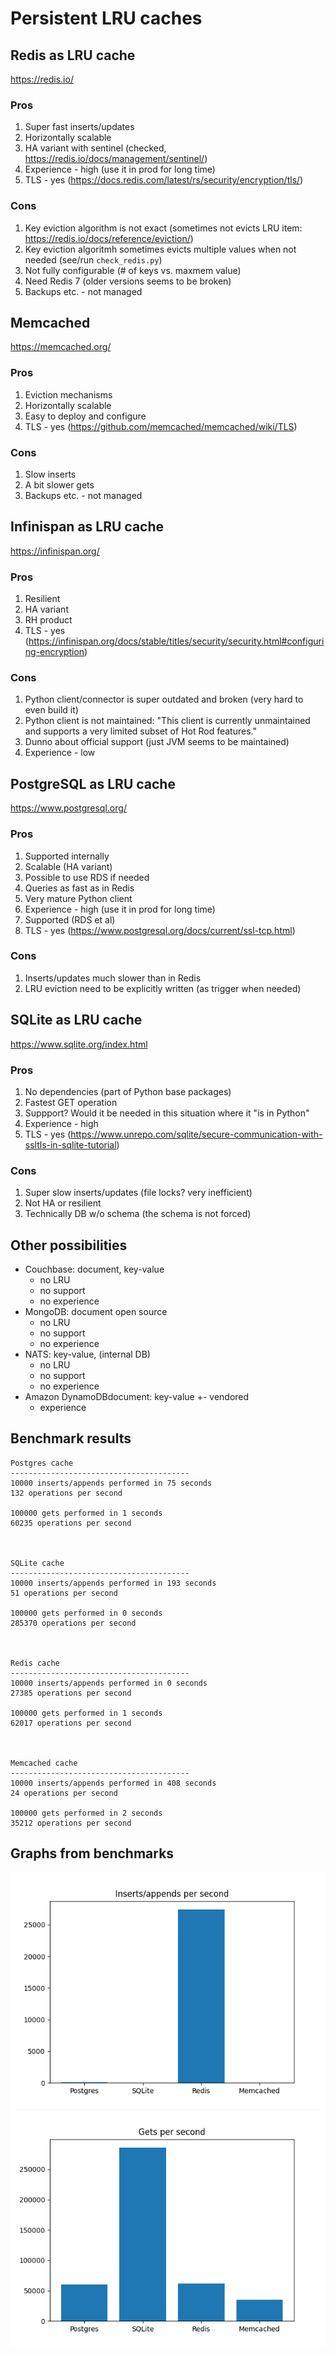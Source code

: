 # Persistent LRU caches



## Redis as LRU cache

https://redis.io/

### Pros

1. Super fast inserts/updates
1. Horizontally scalable
1. HA variant with sentinel (checked, https://redis.io/docs/management/sentinel/)
1. Experience - high (use it in prod for long time)
1. TLS - yes (https://docs.redis.com/latest/rs/security/encryption/tls/)

### Cons

1. Key eviction algorithm is not exact (sometimes not evicts LRU item: https://redis.io/docs/reference/eviction/)
1. Key eviction algoritmh sometimes evicts multiple values when not needed (see/run `check_redis.py`)
1. Not fully configurable (# of keys vs. maxmem value)
1. Need Redis 7 (older versions seems to be broken)
1. Backups etc. - not managed



## Memcached

https://memcached.org/

### Pros

1. Eviction mechanisms
1. Horizontally scalable
1. Easy to deploy and configure
1. TLS - yes (https://github.com/memcached/memcached/wiki/TLS)

### Cons

1. Slow inserts
1. A bit slower gets
1. Backups etc. - not managed



## Infinispan as LRU cache

https://infinispan.org/

### Pros

1. Resilient
1. HA variant
1. RH product
1. TLS - yes (https://infinispan.org/docs/stable/titles/security/security.html#configuring-encryption)

### Cons

1. Python client/connector is super outdated and broken (very hard to even build it)
1. Python client is not maintained: "This client is currently unmaintained and supports a very limited subset of Hot Rod features."
1. Dunno about official support (just JVM seems to be maintained)
1. Experience - low



## PostgreSQL as LRU cache

https://www.postgresql.org/

### Pros

1. Supported internally
1. Scalable (HA variant)
1. Possible to use RDS if needed
1. Queries as fast as in Redis
1. Very mature Python client
1. Experience - high (use it in prod for long time)
1. Supported (RDS et al)
1. TLS - yes (https://www.postgresql.org/docs/current/ssl-tcp.html)

### Cons

1. Inserts/updates much slower than in Redis
1. LRU eviction need to be explicitly written (as trigger when needed)



## SQLite as LRU cache

https://www.sqlite.org/index.html

### Pros

1. No dependencies (part of Python base packages)
1. Fastest GET operation
1. Suppport? Would it be needed in this situation where it "is in Python"
1. Experience - high
1. TLS - yes (https://www.unrepo.com/sqlite/secure-communication-with-ssltls-in-sqlite-tutorial)

### Cons

1. Super slow inserts/updates (file locks? very inefficient)
1. Not HA or resilient
1. Technically DB w/o schema (the schema is not forced)



## Other possibilities

* Couchbase: document, key-value
    - no LRU
    - no support
    - no experience
* MongoDB: document open source
    - no LRU
    - no support
    - no experience
* NATS: key-value, (internal DB)
    - no LRU
    - no support
    - no experience
* Amazon DynamoDBdocument: key-value
    +- vendored
    + experience



## Benchmark results

```
Postgres cache
----------------------------------------
10000 inserts/appends performed in 75 seconds
132 operations per second

100000 gets performed in 1 seconds
60235 operations per second



SQLite cache
----------------------------------------
10000 inserts/appends performed in 193 seconds
51 operations per second

100000 gets performed in 0 seconds
285370 operations per second



Redis cache
----------------------------------------
10000 inserts/appends performed in 0 seconds
27385 operations per second

100000 gets performed in 1 seconds
62017 operations per second



Memcached cache
----------------------------------------
10000 inserts/appends performed in 408 seconds
24 operations per second

100000 gets performed in 2 seconds
35212 operations per second
```

## Graphs from benchmarks

![Inserts/appends](docs/inserts_appends.png)
![Gets](docs/gets.png)
